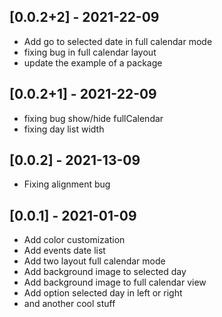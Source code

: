 ## [0.0.2+2] - 2021-22-09

* Add go to selected date in full calendar mode
* fixing bug in full calendar layout
* update the example of a package
  
## [0.0.2+1] - 2021-22-09

* fixing bug show/hide fullCalendar
* fixing day list width

## [0.0.2] - 2021-13-09

* Fixing alignment bug

## [0.0.1] - 2021-01-09

* Add color customization
* Add events date list
* Add two layout full calendar mode
* Add background image to selected day
* Add background image to full calendar view
* Add option selected day in left or right
* and another cool stuff
